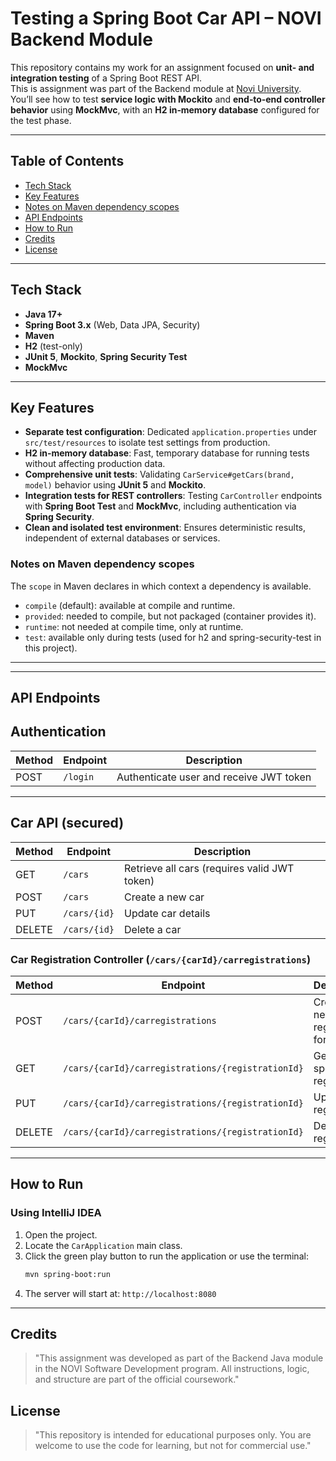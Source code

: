 # Testing a Spring Boot Car API – NOVI Backend Module

This repository contains my work for an assignment focused on **unit- and integration testing** of a Spring Boot REST API.  
This is assignment was part of the Backend module at [Novi University](https://www.novi.nl).
You’ll see how to test **service logic with Mockito** and **end‑to‑end controller behavior** using **MockMvc**, with an **H2 in‑memory database** configured for the test phase.

---

## Table of Contents
- [Tech Stack](#tech-stack)
- [Key Features](#key-features)
- [Notes on Maven dependency scopes](#notes-on-maven-dependency-scopes)
- [API Endpoints](#api-endpoints)
- [How to Run](#how-to-run)
- [Credits](#credits)
- [License](#license)


---

## Tech Stack
- **Java 17+**
- **Spring Boot 3.x** (Web, Data JPA, Security)
- **Maven**
- **H2** (test-only)
- **JUnit 5**, **Mockito**, **Spring Security Test**
- **MockMvc**

---

## Key Features
- **Separate test configuration**: Dedicated `application.properties` under `src/test/resources` to isolate test settings from production.
- **H2 in-memory database**: Fast, temporary database for running tests without affecting production data.
- **Comprehensive unit tests**: Validating `CarService#getCars(brand, model)` behavior using **JUnit 5** and **Mockito**.
- **Integration tests for REST controllers**: Testing `CarController` endpoints with **Spring Boot Test** and **MockMvc**, including authentication via **Spring Security**.
- **Clean and isolated test environment**: Ensures deterministic results, independent of external databases or services.


### Notes on Maven dependency scopes

The `scope` in Maven declares in which context a dependency is available.

- `compile` (default): available at compile and runtime.
- `provided`: needed to compile, but not packaged (container provides it).
- `runtime`: not needed at compile time, only at runtime.
- `test`: available only during tests (used for h2 and spring-security-test in this project).

---

___

## API Endpoints

## Authentication

| Method | Endpoint | Description                              |
|--------|----------|------------------------------------------|
| POST   | `/login` | Authenticate user and receive JWT token  |

---

## Car API (secured)

| Method | Endpoint        | Description                                   |
|--------|-----------------|-----------------------------------------------|
| GET    | `/cars`         | Retrieve all cars (requires valid JWT token)  |
| POST   | `/cars`         | Create a new car                              |
| PUT    | `/cars/{id}`    | Update car details                            |
| DELETE | `/cars/{id}`    | Delete a car                                  |


### Car Registration Controller (`/cars/{carId}/carregistrations`)
| Method | Endpoint                                                      | Description                         |
|--------|---------------------------------------------------------------|-------------------------------------|
| POST   | `/cars/{carId}/carregistrations`                              | Create a new registration for car   |
| GET    | `/cars/{carId}/carregistrations/{registrationId}`             | Get a specific registration         |
| PUT    | `/cars/{carId}/carregistrations/{registrationId}`             | Update a registration               |
| DELETE | `/cars/{carId}/carregistrations/{registrationId}`             | Delete a registration               |

---

## How to Run

### Using IntelliJ IDEA

1. Open the project.
2. Locate the `CarApplication` main class.
3. Click the green play️ button to run the application or use the terminal:
    ```bash
    mvn spring-boot:run
   ```
4. The server will start at: `http://localhost:8080`

---

## Credits
> "This assignment was developed as part of the Backend Java module in the NOVI Software Development program. All instructions, logic, and structure are part of the official coursework."

## License
> "This repository is intended for educational purposes only. You are welcome to use the code for learning, but not for commercial use."